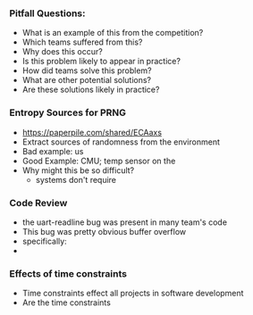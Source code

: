 ### Pitfall Questions:  
- What is an example of this from the competition? 
- Which teams suffered from this?  
- Why does this occur?  
- Is this problem likely to appear in practice?  
- How did teams solve this problem?  
- What are other potential solutions?  
- Are these solutions likely in practice?

### Entropy Sources for PRNG
- https://paperpile.com/shared/ECAaxs
- Extract sources of randomness from the environment
- Bad example: us
- Good Example: CMU; temp sensor on the 
- Why might this be so difficult?
	- systems don't require 

### Code Review
- the uart-readline bug was present in many team's code
- This bug was pretty obvious buffer overflow
- specifically: 
- 
### Effects of time constraints
- Time constraints effect all projects in software development
- Are the time constraints 

